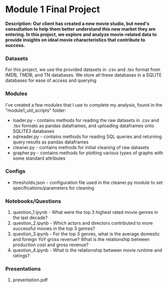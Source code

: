 
# Module 1 Final Project 



**Description: Our client has created a new movie studio, but need's consultation to help them better understand this new market they are entering. In this project, we explore and analyze movie-related data to provide insights on ideal movie characteristics that contribute to success.**

### Datasets
For this project, we use the provided datasets in .csv and .tsv format from IMDB, TMDB, and TN databases. We store all these databases in a SQLITE databases for ease of access and querying

### Modules

I've created a few modules that I use to complete my analysis, found in the "module1_util_scripts" folder:

- loader.py - contains methods for reading the raw datasets in .csv and .tsv formats as pandas dataframes, and uploading dataframes onto SQLITE3 databases
- sqlreader.py - contains methods for reading SQL queries and returning query results as pandas dataframes
- cleaner.py - contains methods for initial cleaning of raw datasets
- grapher.py - contains methods for plotting various types of graphs with some standard attributes

### Configs
- thresholds.json - configuration file used in the cleaner.py module to set specifications/parameters for cleaning

### Notebooks/Questions

1. question_1.ipynb - What were the top 3 highest rated movie genres in the last decade? 
2. question_2.ipynb - Which actors and directors contributed to more successful movies in the top 3 genres?
3. question_3.ipynb - For the top 3 genres, what is the average domestic and foreign YoY gross revenue? What is the relationship between production cost and gross revenue?
4. question_4.ipynb - What is the relationship between movie runtime and ratings?

### Presentations

1. presentation.pdf

